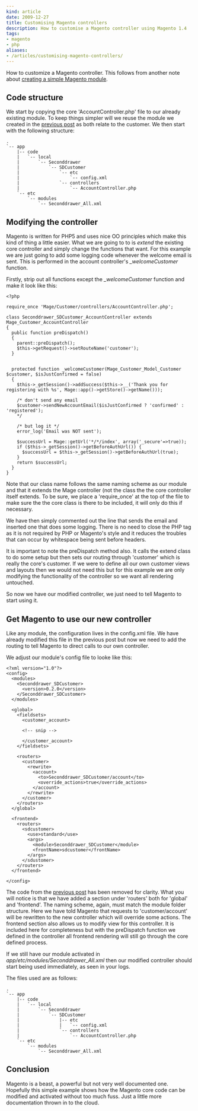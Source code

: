 ```yaml
---
kind: article
date: 2009-12-27
title: Customising Magento controllers
description: How to customise a Magento controller using Magento 1.4
tags:
- magento
- php
aliases:
- /articles/customising-magento-controllers/
---
```


How to customize a Magento controller. This follows from another note about
[creating a simple Magento module](/posts/creating-a-custom-magento-module/).

## Code structure

We start by copying the core 'AccountController.php' file to our already
existing module. To keep things simpler will we reuse the module we created in
the [previous post](/posts/creating-a-custom-magento-module/) as both
relate to the customer. We then start with the following structure:

    .
    `-- app
        |-- code
        |   `-- local
        |       `-- Seconddrawer
        |           `-- SDCustomer
        |               `-- etc
        |                   `-- config.xml
        |               `-- controllers
        |                   `-- AccountController.php
        `-- etc
            `-- modules
                `-- Seconddrawer_All.xml

## Modifying the controller

Magento is written for PHP5 and uses nice OO principles which make this kind of
thing a little easier. What we are going to to is _extend_ the existing core
controller and simply change the functions that want. For this example we are
just going to add some logging code whenever the welcome email is sent. This is
performed in the account controller\'s _\_welcomeCustomer_ function.

Firstly, strip out all functions except the _\_welcomeCustomer_ function and make it look like
this:

    <?php

    require_once 'Mage/Customer/controllers/AccountController.php';

    class Seconddrawer_SDCustomer_AccountController extends Mage_Customer_AccountController
    {
      public function preDispatch()
      {
        parent::preDispatch();
        $this->getRequest()->setRouteName('customer');
      }


      protected function _welcomeCustomer(Mage_Customer_Model_Customer $customer, $isJustConfirmed = false)
      {
        $this->_getSession()->addSuccess($this->__('Thank you for registering with %s', Mage::app()->getStore()->getName()));

        /* don't send any email
        $customer->sendNewAccountEmail($isJustConfirmed ? 'confirmed' : 'registered');
        */

        /* but log it */
        error_log('Email was NOT sent');

        $successUrl = Mage::getUrl('*/*/index', array('_secure'=>true));
        if ($this->_getSession()->getBeforeAuthUrl()) {
          $successUrl = $this->_getSession()->getBeforeAuthUrl(true);
        }
        return $successUrl;
      }
    }

Note that our class name follows the same naming scheme as our module and that
it extends the Mage controller (not the class the the core controller itself
extends. To be sure, we place a 'require_once' at the top of the file to make
sure the the core class is there to be included, it will only do this if
necessary.

We have then simply commented out the line that sends the email and inserted
one that does some logging. There is no need to close the PHP tag as it is
not required by PHP or Magento's style and it reduces the troubles that can
occur by whitespace being sent before headers.

It is important to note the preDispatch method also. It calls the extend class
to do some setup but then sets our routing through 'customer' which is really
the core's customer. If we were to define all our own customer views and
layouts then we would not need this but for this example we are only modifying
the functionality of the controller so we want all rendering untouched.

So now we have our modified controller, we just need to tell Magento to start
using it.

## Get Magento to use our new controller

Like any module, the configuration lives in the config.xml file. We have
already modified this file in the previous post but now we need to add the
routing to tell Magento to direct calls to our own controller.

We adjust our module's config file to looke like this:

    <?xml version="1.0"?>
    <config>
      <modules>
        <Seconddrawer_SDCustomer>
          <version>0.2.0</version>
        </Seconddrawer_SDCustomer>
      </modules>

      <global>
        <fieldsets>
          <customer_account>

          <!-- snip -->

          </customer_account>
        </fieldsets>

        <routers>
          <customer>
            <rewrite>
              <account>
                <to>Seconddrawer_SDCustomer/account</to>
                <override_actions>true</override_actions>
              </account>
            </rewrite>
          </customer>
        </routers>
      </global>

      <frontend>
        <routers>
          <sdcustomer>
            <use>standard</use>
            <args>
              <module>Seconddrawer_SDCustomer</module>
              <frontName>sdcustomer</frontName>
            </args>
          </sdustomer>
        </routers>
      </frontend>

    </config>

The code from the [previous post](/posts/creating-a-custom-magento-module/) has
been removed for clarity. What you will notice is that we have added a section
under 'routers' both for 'global' and 'frontend'. The naming scheme, again,
must match the module folder structure.  Here we have told Magento that
requests to 'customer/account' will be rewritten to the new controller which
will override some actions. The frontend section also allows us to modify view
for this controller. It is included here for completeness but with the
preDispatch function we defined in the controller all frontend rendering will
still go through the core defined process.

If we still have our module activated in _app/etc/modules/Seconddrawer_All.xml_
then our modified controller should start being used immediately, as seen in
your logs.

The files used are as follows:

    .
    `-- app
        |-- code
        |   `-- local
        |       `-- Seconddrawer
        |           `-- SDCustomer
        |               |-- etc
        |               |   `-- config.xml
        |               `-- controllers
        |                   `-- AccountController.php
        `-- etc
            `-- modules
                `-- Seconddrawer_All.xml



## Conclusion

Magento is a beast, a powerful but not very well documented one. Hopefully this
simple example shows how the Magento core code can be modified and activated
without too much fuss. Just a little more documentation thrown in to the cloud.

